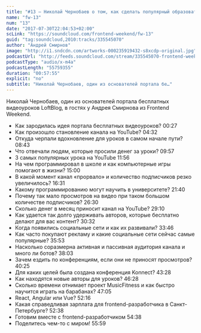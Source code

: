 ```yaml
---
title: "#13 – Николай Чернобаев о том, как сделать популярный образовательный проект на YouTube"
name: "fw-13"
num: "13"
date: "2017-07-30T22:04:53+02:00"
scLink: "https://soundcloud.com/frontend-weekend/fw-13"
guid: "tag:soundcloud,2010:tracks/335545070"
author: "Андрей Смирнов"
image: "http://i1.sndcdn.com/artworks-000235919432-s8xcdp-original.jpg"
podcastUrl: "http://feeds.soundcloud.com/stream/335545070-frontend-weekend-fw-13.m4a"
podcastType: "audio/x-m4a"
podcastLength: "55759355"
duration: "00:57:55"
explicit: "no"
subtitle: "Николай Чернобаев, один из основателей портала бе…"
---
```

Николай Чернобаев, один из основателей портала бесплатных видеоуроков LoftBlog, в гостях у Андрея Смирнова из Frontend Weekend.

- Как зародилась идея портала бесплатных видеоуроков? 00:27
- Как произошло становление канала на YouTube? 04:32
- Откуда черпали вдохновление для уроков в самом начале пути? 08:43
- Что отвечали людям, которые просили денег за уроки? 09:57
- 3 самых популярных урока на YouTube 11:56
- На чем программировал в школе и как компьютерные игры помогают в жизни? 15:00
- В какой момент канал «прорвало» и количество подписчиков резко увеличилось? 16:31
- Какому программированию могут научить в университете? 21:40
- Почему так мало просмотров на видео при таком большом количестве подписчиков? 26:30
- Сколько денег в месяц приносит канал на YouTube? 29:10
- Как удается так долго удерживать авторов, которые бесплатно делают для вас контент? 30:32
- Когда появились социальные сети и как их развивали? 33:46
- Как часто покупают рекламу и какие социальные сети сейчас самые популярные? 35:53
- Насколько соразмерна активная и пассивная аудитория канала и много ли ботов? 38:03
- Зачем ездить по конференциям, если они не приносят просмотров? 40:25
- Для каких целей была создана конференция Konnect? 43:28
- Как находятся новые авторы для уроков? 46:28
- Сколько времени отнимает проект MusicFitness и как быстро научится играть на барабанах? 47:05
- React, Angular или Vue? 52:16
- Какая справедливая зарплата для frontend-разработчика в Санкт-Петербурге? 52:38
- Готовим вместе с frontend-разработчиком 54:38
- Поделитесь чем-то с миром! 55:59